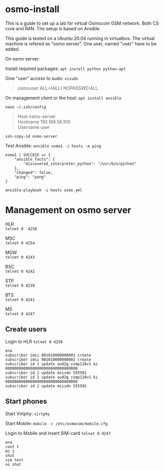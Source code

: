 # osmo-install

This is a guide to set up a lab for virtual Osmocom GSM network. Both CS core and RAN. The setup is based on Ansible

This guide is tested on a Ubuntu 20.04 running in virtualbox. The virtual machine is refered as "osmo server". One user, named "user" have to be added.

On osmo server:

Install required packages: `apt install python python-apt`

Give "user" access to sudo: `visudo`
>osmouser ALL=(ALL) NOPASSWD:ALL

On management client or the host: `apt install ansible`

`nano ~/.ssh/config`
>Host osmo-server<br>
>    Hostname 192.168.56.100<br>
>    Username user<br>

`ssh-copy-id osmo-server`


Test Ansible: 
`ansible osmo1 -i hosts -m ping`


    osmo1 | SUCCESS => {
        "ansible_facts": {
            "discovered_interpreter_python": "/usr/bin/python"
        },
        "changed": false,
        "ping": "pong"
    }


`ansible-playbook -i hosts osmo.yml`


# Management on osmo server

HLR<br>
`telnet 0  4258`

MSC<br>
`telnet 0 4254`

MGW<br>
`telnet 0 4243`

BSC<br>
`telnet 0 4242`

STP<br>
`telnet 0 4239`

BTS<br>
`telnet 0 4241`

MS<br>
`telnet 0 4247`


## Create users
Login to HLR
`telnet 0 4258`
```
ena
subscriber imsi 001010000000001 create
subscriber imsi 001010000000002 create
subscriber id 1 update aud2g comp128v1 ki 00000000000000000000000000000000
subscriber id 1 update msisdn 555501
subscriber id 2 update aud2g comp128v1 ki 00000000000000000000000000000000
subscriber id 2 update msisdn 555502
```

## Start phones

Start Virtphy: `virtphy`

Start Mobile: `mobile -c /etc/osmocom/mobile.cfg`

Login to Mobile and insert SIM-card
`telnet 0 4247`
```
ena
conf t
ms 1
shut
sim test
no shut
```

